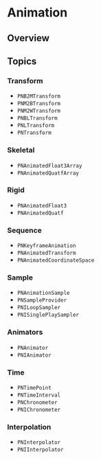 # Animation

<!--summary-->

## Overview

<!--overview-->

## Topics

### Transform
- ``PNB2MTransform``
- ``PNM2BTransform``
- ``PNM2WTransform``
- ``PNBLTransform``
- ``PNLTransform``
- ``PNTransform``

### Skeletal
- ``PNAnimatedFloat3Array``
- ``PNAnimatedQuatfArray``

### Rigid
- ``PNAnimatedFloat3``
- ``PNAnimatedQuatf``

### Sequence
- ``PNKeyframeAnimation``
- ``PNAnimatedTransform``
- ``PNAnimatedCoordinateSpace``

### Sample
- ``PNAnimationSample``
- ``PNSampleProvider``
- ``PNILoopSampler``
- ``PNISinglePlaySampler``

### Animators
- ``PNAnimator``
- ``PNIAnimator``

### Time
- ``PNTimePoint``
- ``PNTimeInterval``
- ``PNChronometer``
- ``PNIChronometer``

### Interpolation
- ``PNInterpolator``
- ``PNIInterpolator``
